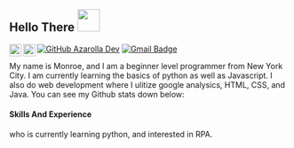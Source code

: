 <h2> Hello There <img src="https://user-images.githubusercontent.com/128243732/226128844-23856c6e-6f2f-43d5-8ab4-ff9ecc3bd83f.gif" width="40"></h2> 

<a href="https://discord.gg/v6JTwp3c">
  <img align="left" alt="Azarolla Dev's Discord" width="22px" src="https://raw.githubusercontent.com/peterthehan/peterthehan/master/assets/discord.svg" />
</a>
<a href="https://twitter.com/AzarollaDev">
  <img align="left" alt="Monroe Azarolla | Twitter" width="22px" src="https://raw.githubusercontent.com/peterthehan/peterthehan/master/assets/twitter.svg" />
</a>

[![GitHub Azarolla Dev](https://img.shields.io/github/followers/MonAzarolla?label=follow&style=social)](https://github.com/MonAzarolla)
[![Gmail Badge](https://img.shields.io/badge/-jessicalim813-c14438?style=flat&logo=Gmail&logoColor=white&link=mailto:monroeazarolla@gmail.com)](mailto:monroeazarolla@gmail.com)


My name is Monroe, and I am a beginner level programmer from New York City. I am currently learning the basics of python as well as Javascript. I also do web development where I ulitize google analysics, HTML, CSS, and Java. You can see my Github stats down below: 


#### Skills And Experience





who is currently learning python, and interested in RPA. 


